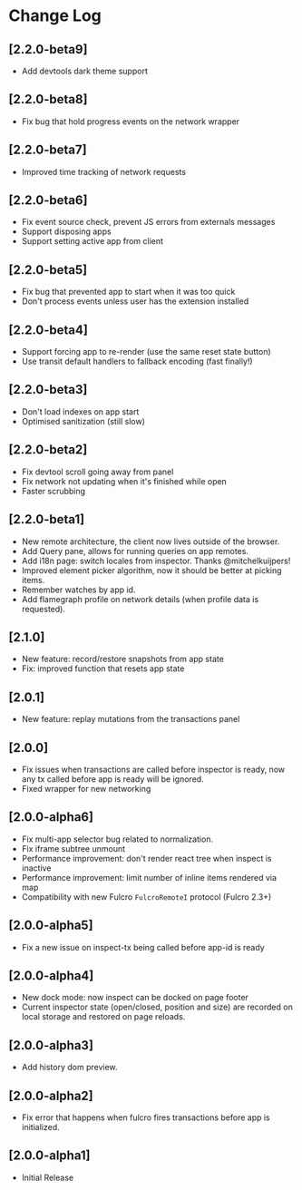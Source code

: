 # Change Log

## [2.2.0-beta9]
- Add devtools dark theme support

## [2.2.0-beta8]
- Fix bug that hold progress events on the network wrapper

## [2.2.0-beta7]
- Improved time tracking of network requests

## [2.2.0-beta6]
- Fix event source check, prevent JS errors from externals messages
- Support disposing apps
- Support setting active app from client

## [2.2.0-beta5]
- Fix bug that prevented app to start when it was too quick
- Don't process events unless user has the extension installed

## [2.2.0-beta4]
- Support forcing app to re-render (use the same reset state button)
- Use transit default handlers to fallback encoding (fast finally!)

## [2.2.0-beta3]
- Don't load indexes on app start
- Optimised sanitization (still slow)

## [2.2.0-beta2]
- Fix devtool scroll going away from panel
- Fix network not updating when it's finished while open 
- Faster scrubbing 

## [2.2.0-beta1]
- New remote architecture, the client now lives outside of the browser.
- Add Query pane, allows for running queries on app remotes.
- Add i18n page: switch locales from inspector. Thanks @mitchelkuijpers!
- Improved element picker algorithm, now it should be better at picking items.
- Remember watches by app id.
- Add flamegraph profile on network details (when profile data is requested).

## [2.1.0]
- New feature: record/restore snapshots from app state
- Fix: improved function that resets app state

## [2.0.1]
- New feature: replay mutations from the transactions panel

## [2.0.0]
- Fix issues when transactions are called before inspector is ready, now any tx called before app is ready will be ignored.
- Fixed wrapper for new networking

## [2.0.0-alpha6]
- Fix multi-app selector bug related to normalization.
- Fix iframe subtree unmount
- Performance improvement: don't render react tree when inspect is inactive
- Performance improvement: limit number of inline items rendered via map
- Compatibility with new Fulcro `FulcroRemoteI` protocol (Fulcro 2.3+)

## [2.0.0-alpha5]
- Fix a new issue on inspect-tx being called before app-id is ready

## [2.0.0-alpha4]
- New dock mode: now inspect can be docked on page footer
- Current inspector state (open/closed, position and size) are recorded on local storage and restored on page reloads.

## [2.0.0-alpha3]
- Add history dom preview.

## [2.0.0-alpha2]
- Fix error that happens when fulcro fires transactions before app is initialized.

## [2.0.0-alpha1]
- Initial Release

